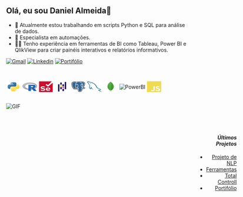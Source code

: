 ## Olá, eu sou Daniel Almeida👋

- 🔭 Atualmente estou trabalhando em scripts Python e SQL para análise de dados.
- 🤖 Especialista em automações.
- 👨‍💼 Tenho experiência em ferramentas de BI como Tableau, Power BI e QlikView para criar painéis interativos e relatórios informativos.

[![Gmail](https://img.shields.io/badge/Gmail-D14836?style=for-the-badge&logo=gmail&logoColor=white)](dsantosa0806@gmail.com) 
[![Linkedin](https://img.shields.io/badge/LinkedIn-0077B5?style=for-the-badge&logo=linkedin&logoColor=white)](https://www.linkedin.com/in/daniel-almeida-b87887211/)
[![Portifólio](https://img.shields.io/badge/Google-Ffffff?style=for-the-badge&logo=google&logoColor=black)](https://sites.google.com/view/daniel-almeida/home)

##

<div style="display: inline_block"><br>
  <img align="center" alt="Python" height="30" width="40" src="https://raw.githubusercontent.com/devicons/devicon/master/icons/python/python-original.svg">
  <img align="center" alt="R" height="30" width="40" src="https://github.com/devicons/devicon/blob/master/icons/r/r-original.svg">
  <img align="center" alt="Selenium" height="30" width="40" src="https://github.com/devicons/devicon/blob/master/icons/selenium/selenium-original.svg">
  <img align="center" alt="Pandas" height="30" width="40" src="https://github.com/devicons/devicon/blob/master/icons/pandas/pandas-original.svg">
  <img align="center" alt="Postgres" height="30" width="40" src="https://github.com/devicons/devicon/blob/master/icons/postgresql/postgresql-original.svg">
  <img align="center" alt="MySQL" height="30" width="40" src="https://github.com/devicons/devicon/blob/master/icons/mysql/mysql-original.svg">
  <img align="center" alt="Mongodb" height="30" width="40" src="https://github.com/devicons/devicon/blob/master/icons/mongodb/mongodb-original.svg">
  <img align="center" alt="PowerBI" height="30" width="40" src="https://github.com/microsoft/PowerBI-Icons/blob/main/SVG/Power-BI.svg">
  <img align="center" alt="JS" height="30" width="40" src="https://raw.githubusercontent.com/devicons/devicon/master/icons/javascript/javascript-plain.svg">

  
</div>

## 

<div style="display: flex; justify-content: flex-start; align-items: center;">
  <img align="right" alt="GIF" src="https://github.com/abhisheknaiidu/abhisheknaiidu/blob/master/code.gif?raw=true" width="500" height="320"/>
  <div style="margin-left: 20px; text-align: right;">
    <i><h4>Últimos Projetos</h4></i>
    <ul>
      <li><a href="https://alegacoesnlp.streamlit.app/">Projeto de NLP</a></li>
      <li><a href="https://totalcontroll.streamlit.app/">Ferramentas</a></li>
      <li><a href="https://totalcontrollserget.com.br">Total Controll</a></li>
      <li><a href="https://sites.google.com/view/daniel-almeida/home">Portifólio</a></li>      
    </ul>
  </div>
</div>


<!-- desativado momentaneamente
<div> 
  
  ![Snake animation](https://github.com/rafaballerini/rafaballerini/blob/output/github-contribution-grid-snake.svg) 
  
</div> -->



